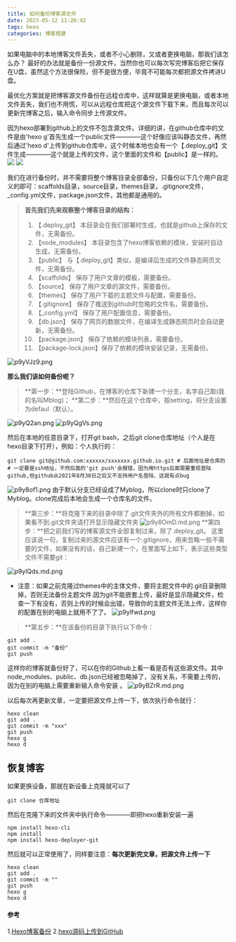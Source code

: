 ```yaml
---
title: 如何备份博客源文件
date: 2023-05-12 11:26:42
tags: hexo
categories: 博客搭建
---
```



如果电脑中的本地博客文件丢失，或者不小心删除，又或者更换电脑，那我们该怎么办？
最好的办法就是备份一份源文件，当然你也可以每次写完博客后把它保存在U盘，虽然这个方法很保险，但不是很方便，毕竟不可能每次都把源文件拷进U盘。

最优化方案就是把博客源文件备份在远程仓库中，这样就算是更换电脑，或者本地文件丢失，我们也不用慌，可以从远程仓库把这个源文件下载下来，而且每次可以更新完博客之后，输入命令同步上传源文件。

因为hexo部署到github上的文件不包含源文件。详细的讲，在github仓库中的文件是由'hexo g'首先生成一个public文件————这个好像应该叫静态文件，再然后通过'hexo d'上传到github仓库中，这个时候本地也会有一个【.deploy_git】文件生成————这个就是上传的文件，这个里面的文件和【public】是一样的。
![](https://s1.ax1x.com/2023/05/12/p9ypHMT.png)
![](https://s1.ax1x.com/2023/05/12/p9ypbsU.png)

我们在进行备份时，并不需要将整个博客目录全部备份，只备份以下几个用户自定义的即可：scaffolds目录，source目录，themes目录，.gitignore文件，_config.yml文件，package.json文件，其他都是通用的。

>**首先我们先来观察整个博客目录的结构：**
>1) 【.deploy_git】 本目录会在我们部署时生成，也就是github上保存的文件，无需备份。
>2) 【node_modules】 本目录包含了hexo博客依赖的模块，安装时自动生成，无需备份。
>3) 【public】 与【.deploy_git】类似，是编译后生成的文件静态网页文件，无需备份。
>4) 【scaffolds】 保存了用户文章的模板，需要备份。
>5) 【source】 保存了用户文章的源文件，需要备份。
>6) 【themes】 保存了用户下载的主题文件与配置，需要备份。
>7) 【.gitignore】 保存了推送到github时忽略的文件名，需要备份。
>8) 【_config.yml】 保存了用户配置信息，需要备份。
>9) 【db.json】 保存了网页的数据文件，在编译生成静态网页时会自动更新，无需备份。
>10) 【package.json】 保存了依赖的模块列表，需要备份。
>11) 【package-lock.json】保存了依赖的模块安装记录，无需备份。

![p9yVJz9.png](https://s1.ax1x.com/2023/05/12/p9yVJz9.png)

**那么我们该如何备份呢？**
>**第一步：**登陆Github，在博客的仓库下新建一个分支，名字自己取(我的名叫Mblog)；
>**第二步：**然后在这个仓库中，按setting，将分支设置为defaul（默认）。

![p9yQ2an.png](https://s1.ax1x.com/2023/05/12/p9yQ2an.png)
![p9yQgVs.png](https://s1.ax1x.com/2023/05/12/p9yQgVs.png)

然后在本地的任意目录下，打开git bash，之后git clone仓库地址（个人是在hexo目录下打开），例如：个人执行的：
```
git clone git@github.com:xxxxxx/xxxxxxx.github.io.git # 后面地址是仓库的
# 一定要是ssh地址，不然后面的'git push'会报错，因为用https后面需要重现登陆github,但github从2021年8月30日之后又不支持用户名登陆，这就有点bug
```
![p9y8of1.png](https://s1.ax1x.com/2023/05/12/p9y8of1.png)
由于默认分支已经设成了Myblog，所以clone时只clone了Myblog。clone完成后本地会生成一个仓库名的文件。
>**第三步：**将克隆下来的目录中除了.git文件夹外的所有文件都删掉，如果看不到.git文件夹请打开显示隐藏文件夹
![p9y8OmD.md.png](https://s1.ax1x.com/2023/05/12/p9y8OmD.md.png)
>**第四步：**把之前我们写的博客源文件全部复制过来，除了.deploy_git。
这里应该说一句，复制过来的源文件应该有一个.gitignore，用来忽略一些不需要的文件，如果没有的话，自己新建一个，在里面写上如下，表示这些类型文件不需要git：

![p9ylQds.md.png](https://s1.ax1x.com/2023/05/12/p9ylQds.md.png)

* 注意：如果之前克隆过themes中的主体文件，要将主题文件中的.git目录删除掉，否则无法备份主题文件.因为git不能嵌套上传，最好是显示隐藏文件，检查一下有没有，否则上传的时候会出错，导致你的主题文件无法上传，这样你的配置在别的电脑上就用不了了。
![p9ylfwd.png](https://s1.ax1x.com/2023/05/12/p9ylfwd.png) 

>**第五步：**在该备份的目录下执行以下命令：
```
git add .
git commit -m "备份"
git push
```
这样你的博客就备份好了，可以在你的Github上看一看是否有这些源文件。其中node_modules、public、db.json已经被忽略掉了，没有关系，不需要上传的，因为在别的电脑上需要重新输入命令安装 。
![p9yBZrR.md.png](https://s1.ax1x.com/2023/05/12/p9yBZrR.md.png)

以后每次再更新文章，一定要把源文件上传一下，依次执行命令就行：
```
hexo clean
git add .
git commit -m "xxx"
git push
hexo g
hexo d
```

## 恢复博客
如果更换设备，那就在新设备上克隆就可以了
```
git clone 仓库地址
```
然后在克隆下来的文件夹中执行命令————即把hexo重新安装一遍
```
npm install hexo-cli
npm install 
npm install hexo-deployer-git
```
然后就可以正常使用了，同样要注意：**每次更新完文章，把源文件上传一下**
```
hexo clean 
git add .
git commit -m ""
git push
hexo g
hexo d
```
#### 参考
1.[Hexo博客备份](https://www.jianshu.com/p/57b5a384f234)
2.[hexo源码上传到GitHub](https://www.cnblogs.com/eidolonw/p/13066869.html)